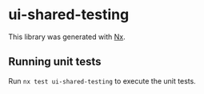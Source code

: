 # ui-shared-testing

This library was generated with [Nx](https://nx.dev).

## Running unit tests

Run `nx test ui-shared-testing` to execute the unit tests.
